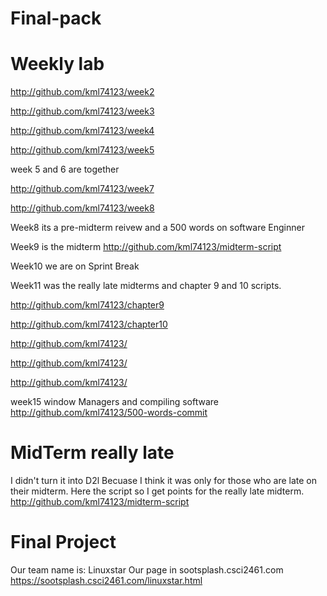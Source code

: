 # Final-pack

# Weekly lab
http://github.com/kml74123/week2

http://github.com/kml74123/week3

http://github.com/kml74123/week4

http://github.com/kml74123/week5

week 5 and 6 are together

http://github.com/kml74123/week7

http://github.com/kml74123/week8

Week8 its a pre-midterm reivew and a 500 words on software Enginner

Week9 is the midterm http://github.com/kml74123/midterm-script 

Week10 we are on Sprint Break

Week11 was the really late midterms and chapter 9 and 10 scripts.

http://github.com/kml74123/chapter9

http://github.com/kml74123/chapter10


http://github.com/kml74123/

http://github.com/kml74123/

http://github.com/kml74123/

week15 window Managers and compiling software
http://github.com/kml74123/500-words-commit







# MidTerm really late 
I didn't turn it into D2l Becuase I think it was only for those who are late on their midterm. Here the script so I get points for the really late midterm.
http://github.com/kml74123/midterm-script


# Final Project
Our team name is: Linuxstar 
Our page in sootsplash.csci2461.com https://sootsplash.csci2461.com/linuxstar.html






